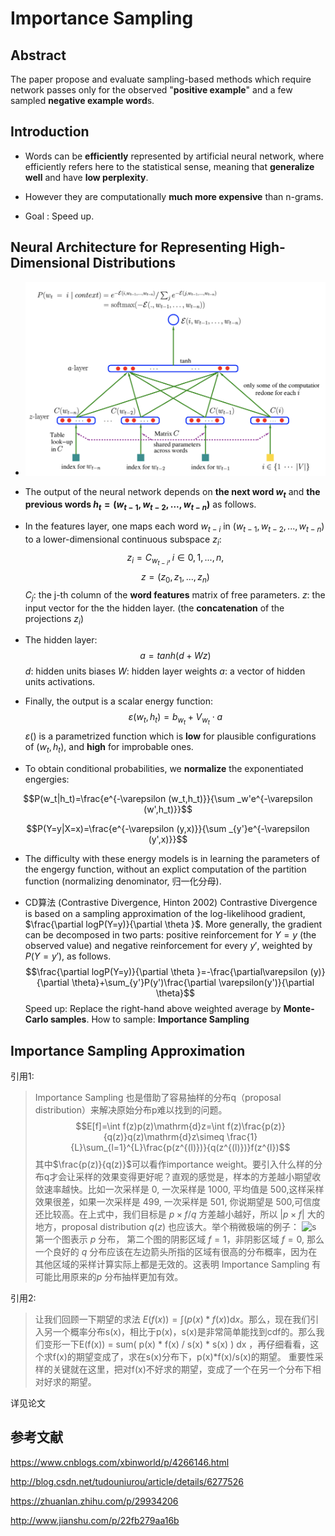 # Importance Sampling
## Abstract
The paper propose and evaluate sampling-based methods which require network passes only for the observed "**positive example**" and a few sampled **negative example word**s.
## Introduction
* Words can be **efficiently** represented by artificial neural network, where efficiently refers here to the statistical sense, meaning that **generalize well** and have **low perplexity**.

* However they are computationally **much more expensive** than n-grams.

* Goal : Speed up.
## Neural Architecture for Representing High-Dimensional Distributions
* ![ANN](./ANN.png)
* The output of the neural network depends on **the next word $w_{t}$** and **the previous words $h_{t}=(w_{t-1},w_{t-2},...,w_{t-n})$** as follows.

* In the features layer, one maps each word $w_{t-i}$ in $(w_{t-1},w_{t-2},...,w_{t-n})$ to a lower-dimensional continuous subspace $z_{i}$:
$$z_{i} = C_{w_{t-i}},i\in{0,1,...,n},$$$$z=(z_{0},z_{1},...,z_{n})$$ 
$C_{j}$: the j-th column of the **word features** matrix of free parameters. 
$z$: the input vector for the the hidden layer. (the **concatenation** of the projections $z_{i}$)

* The hidden layer:
$$a=tanh(d+Wz)$$
$d$: hidden units biases
$W$: hidden layer weights
$a$: a vector of hidden units activations.

* Finally, the output is a scalar energy function:
$$\varepsilon(w_{t},h_{t})=b_{w_{t}}+V_{w_{t}}\cdot a$$
$\varepsilon()$ is a parametrized function which is **low** for plausible configurations of $(w_{t},h_{t})$, and **high** for improbable ones.

* To obtain conditional probabilities, we **normalize** the exponentiated engergies:

$$P(w_t|h_t)=\frac{e^{-\varepsilon (w_t,h_t)}}{\sum _w'e^{-\varepsilon (w',h_t)}}$$

$$P(Y=y|X=x)=\frac{e^{-\varepsilon (y,x)}}{\sum _{y'}e^{-\varepsilon (y',x)}}$$

* The difficulty with these energy models is in learning the parameters of the engergy function, without an explict computation of the partition function (normalizing denominator, 归一化分母).

* CD算法 (Contrastive Divergence, Hinton 2002)
Contrastive Divergence is based on a sampling approximation of the log-likelihood gradient, $\frac{\partial logP(Y=y)}{\partial \theta }$. More generally, the gradient can be decomposed in two parts: positive reinforcement for $Y=y$ (the observed value) and negative reinforcement for every $y'$, weighted by $P(Y=y')$, as follows.
$$\frac{\partial logP(Y=y)}{\partial \theta }=-\frac{\partial\varepsilon (y)}{\partial \theta}+\sum_{y'}P(y')\frac{\partial \varepsilon(y')}{\partial \theta}$$
Speed up: Replace the right-hand above weighted average by **Monte-Carlo samples**.
How to sample: **Importance Sampling**
## Importance Sampling Approximation
引用1:
> Importance Sampling 也是借助了容易抽样的分布q（proposal distribution）来解决原始分布p难以找到的问题。
$$E[f]=\int f(z)p(z)\mathrm{d}z=\int f(z)\frac{p(z)}{q(z)}q(z)\mathrm{d}z\simeq \frac{1}{L}\sum_{l=1}^{L}\frac{p(z^{(l)})}{q(z^{(l)})}f(z^{l})$$
其中$\frac{p(z)}{q(z)}$可以看作importance weight。要引入什么样的分布q才会让采样的效果变得更好呢？直观的感觉是，样本的方差越小期望收敛速率越快。比如一次采样是 0, 一次采样是 1000, 平均值是 500,这样采样效果很差，如果一次采样是 499, 一次采样是 501, 你说期望是 500,可信度还比较高。在上式中，我们目标是 $p×f/q$ 方差越小越好，所以 $|p×f|$ 大的地方，proposal distribution $q(z)$ 也应该大。举个稍微极端的例子：
![s](http://images.cnitblog.com/blog/533521/201310/25225509-8492f85ebc134b3cbc728a8eec4068dd.png)
第一个图表示 $p$ 分布， 第二个图的阴影区域 $f = 1$，非阴影区域 $f = 0$, 那么一个良好的 $q$ 分布应该在左边箭头所指的区域有很高的分布概率，因为在其他区域的采样计算实际上都是无效的。这表明 Importance Sampling 有可能比用原来的$p$ 分布抽样更加有效。

引用2:
>让我们回顾一下期望的求法 $E(f(x))=\int (p(x)*f(x))\mathrm{d}x$。那么，现在我们引入另一个概率分布s(x)，相比于p(x)，s(x)是非常简单能找到cdf的。那么我们变形一下E(f(x)) = sum( p(x) * f(x) / s(x) * s(x) ) dx ，再仔细看看，这个求f(x)的期望变成了，求在s(x)分布下，p(x)*f(x)/s(x)的期望。
重要性采样的关键就在这里，把对f(x)不好求的期望，变成了一个在另一个分布下相对好求的期望。

详见论文

## 参考文献

https://www.cnblogs.com/xbinworld/p/4266146.html

http://blog.csdn.net/tudouniurou/article/details/6277526

https://zhuanlan.zhihu.com/p/29934206

http://www.jianshu.com/p/22fb279aa16b



